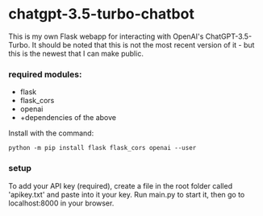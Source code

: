 # chatgpt-3.5-turbo-chatbot
This is my own Flask webapp for interacting with OpenAI's ChatGPT-3.5-Turbo.
It should be noted that this is not the most recent version of it - but this is the newest that I can make public.

### required modules:
- flask
- flask_cors
- openai
- +dependencies of the above

Install with the command:
```
python -m pip install flask flask_cors openai --user
```

### setup
To add your API key (required), create a file in the root folder called 'apikey.txt' and paste into it your key.
Run main.py to start it, then go to localhost:8000 in your browser.
